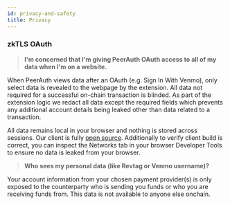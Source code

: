 ```yaml
---
id: privacy-and-safety
title: Privacy
---
```


### zkTLS OAuth

> **I'm concerned that I'm giving PeerAuth OAuth access to all of my data when I'm on a website.**

When PeerAuth views data after an OAuth (e.g. Sign In With Venmo), only select data is revealed to the webpage by the extension. All data not required for a successful on-chain transaction is blinded. As part of the extension logic we redact all data except the required fields which prevents any additional account details being leaked other than data related to a transaction.

All data remains local in your browser and nothing is stored across sessions. Our client is fully [open source](https://github.com/zkp2p/zkp2p-v2-client). Additionally to verify client build is correct, you can inspect the Networks tab in your browser Developer Tools to ensure no data is leaked from your browser. 

> **Who sees my personal data (like Revtag or Venmo username)?**

Your account information from your chosen payment provider(s) is only exposed to the counterparty who is sending you funds or who you are receiving funds from. This data is not available to anyone else onchain.
